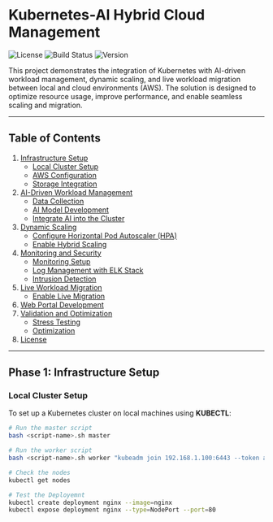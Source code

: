 # Kubernetes-AI Hybrid Cloud Management

![License](https://img.shields.io/github/license/yourusername/kubernetes-ai-hybrid-cloud) ![Build Status](https://img.shields.io/github/workflow/status/yourusername/kubernetes-ai-hybrid-cloud/CI) ![Version](https://img.shields.io/github/release/yourusername/kubernetes-ai-hybrid-cloud)

This project demonstrates the integration of Kubernetes with AI-driven workload management, dynamic scaling, and live workload migration between local and cloud environments (AWS). The solution is designed to optimize resource usage, improve performance, and enable seamless scaling and migration.

---

## Table of Contents

1. [Infrastructure Setup](#phase-1-infrastructure-setup)
   - [Local Cluster Setup](#local-cluster-setup)
   - [AWS Configuration](#aws-configuration)
   - [Storage Integration](#storage-integration)
2. [AI-Driven Workload Management](#phase-2-ai-driven-workload-management)
   - [Data Collection](#data-collection)
   - [AI Model Development](#ai-model-development)
   - [Integrate AI into the Cluster](#integrate-ai-into-the-cluster)
3. [Dynamic Scaling](#phase-3-dynamic-scaling)
   - [Configure Horizontal Pod Autoscaler (HPA)](#configure-horizontal-pod-autoscaler-hpa)
   - [Enable Hybrid Scaling](#enable-hybrid-scaling)
4. [Monitoring and Security](#phase-4-monitoring-and-security)
   - [Monitoring Setup](#monitoring-setup)
   - [Log Management with ELK Stack](#log-management-with-elk-stack)
   - [Intrusion Detection](#intrusion-detection)
5. [Live Workload Migration](#phase-5-live-workload-migration)
   - [Enable Live Migration](#enable-live-migration)
6. [Web Portal Development](#phase-6-web-portal-development)
7. [Validation and Optimization](#phase-7-validation-and-optimization)
   - [Stress Testing](#stress-testing)
   - [Optimization](#optimization)
8. [License](#license)

---

## Phase 1: Infrastructure Setup

### Local Cluster Setup

To set up a Kubernetes cluster on local machines using **KUBECTL**:

```bash
# Run the master script
bash <script-name>.sh master
```
```bash
# Run the worker script
bash <script-name>.sh worker "kubeadm join 192.168.1.100:6443 --token abc123.456xyz789 --discovery-token-ca-cert-hash sha256:abcdef123456..."
```
```bash
# Check the nodes
kubectl get nodes
```
```bash
# Test the Deployemnt
kubectl create deployment nginx --image=nginx
kubectl expose deployment nginx --type=NodePort --port=80
```
